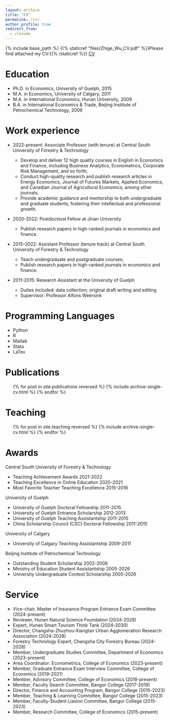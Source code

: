 ```yaml
---
layout: archive
title: "CV"
permalink: /cv/
author_profile: true
redirect_from:
  - /resume
---
```


{% include base_path %}
{{% staticref "files/Zhige_Wu_CV.pdf" %}}Please find attached my CV:{{% /staticref %}}
[CV](https://github.com/wu-zhige/zhige_wu.github.io/blob/master/files/Zhige_Wu_CV.pdf?raw=true)

Education
======
* Ph.D. in Economics, University of Guelph, 2015 
* M.A. in Economics, University of Calgary, 2011
* M.A. in International Economics, Hunan University, 2009
* B.A. in International Economics & Trade, Beijing Institute of Petrochemical Technology, 2006

Work experience
======
* 2022-present: Associate Professor (with tenure) at Central South University of Forestry & Technology
  * Develop and deliver 12 high quality courses in English in Economics and Finance, including Business Analytics, Econometrics, Corporate Risk Management,  and so forth;
  * Conduct high-quality research and publish research articles in Energy Economics, Journal of Futures Markets, Applied Economics, and Canadian Journal of Agricultural Economics, among other journals;
  * Provide academic guidance and mentorship to both undergraduate and graduate students, fostering their intellectual and professional growth.

* 2020-2022: Postdoctoral Fellow at Jinan University
  * Publish research papers in high-ranked journals in economics and finance.

* 2015-2022: Assistant Professor (tenure track) at Central South University of Forestry & Technology
  * Teach undergraduate and postgraduate courses;
  * Publish research papers in high-ranked journals in economics and finance.

* 2011-2015: Research Assistant at the University of Guelph
  * Duties included: data collection; original draft writing and editing 
  * Supervisor: Professor Alfons Weersink
  
Programming Languages
======
* Python
* R
* Matlab
* Stata
* LaTex

Publications
======
  <ul>{% for post in site.publications reversed %}
    {% include archive-single-cv.html %}
  {% endfor %}</ul>
  
Teaching
======
  <ul>{% for post in site.teaching reversed %}
    {% include archive-single-cv.html %}
  {% endfor %}</ul>

  Awards
======
Central South University of Forestry & Technology
* Teaching Achievement Awards 2021-2022
* Teaching Excellence in Online Education 2020-2021
* Most Favorite Teacher Teaching Excellence 2015-2016

University of Guelph
* University of Guelph Doctoral Fellowship 2011-2015
* University of Guelph Entrance Scholarship 2012-2013
* University of Guelph Teaching Assistantship 2011-2015
* China Scholarship Council (CSC) Doctoral Fellowship 2011-2015

University of Calgary
* University of Calgary Teaching Assistantship 2009-2011

Beijing Institute of Petrochemical Technology
* Outstanding Student Scholarship 2002-2006
* Ministry of Education Student Assistantship 2005-2026
* University Undergraduate Contest Scholarship 2005-2026

  
Service 
======
* Vice-chair, Master of Insurance Program Entrance Exam Committee (2024-present)
* Reviewer, Hunan Natural Science Foundation (2024-2028)
* Expert, Hunan Smart Tourism Think Tank (2024-2030)
* Director, Changsha-Zhuzhou-Xiangtan Urban Agglomeration Research Association
(2024-2028)
* Forestry Technology Expert, Changsha City Forestry Bureau (2024-2028)
* Member, Undergraduate Studies Committee, Department of Economics (2023-present)
* Area Coordinator: Econometrics, College of Economics (2023-present)
* Member, Graduate Entrance Exam Interview Committee, College of Economics (2019-2021)
* Member, Advisory Committee, College of Economics (2018-present)
* Member, Faculty Search Committee, Bangor College (2017-2019)
* Director, Finance and Accounting Program, Bangor College (2015-2023)
* Member, Teaching & Learning Committee, Bangor College (2015-2023)
* Member, Faculty-Student Liasion Committee, Bangor College (2015-2023)
* Member, Research Committee, College of Economics (2015-present)

